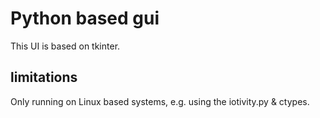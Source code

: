 # Python based gui

This UI is based on tkinter.

## limitations

Only running on Linux based systems, e.g. using the iotivity.py & ctypes.

